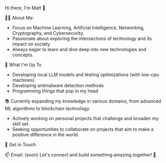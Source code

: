 Hi there, I'm Matt 👋

👨‍💻 About Me:
- Focus on Machine Learning, Artificial Intelligence, Networking, Cryptography, and Cybersecurity.
- Passionate about exploring the intersections of technology and its impact on society.
- Always eager to learn and dive deep into new technologies and concepts.

🚀 What I'm Up To
- Developing local LLM models and testing optimizations (with low-cpu machines)
- Developing antimalware detection methods
- Programming things that pop in my head

📚 Currently expanding my knowledge in various domains, from advanced ML algorithms to blockchain technology.
- Actively working on personal projects that challenge and broaden my skill set.
- Seeking opportunities to collaborate on projects that aim to make a positive difference in the world.

💬 Get in Touch

📫 Email: (soon)
Let's connect and build something amazing together! 🌟
